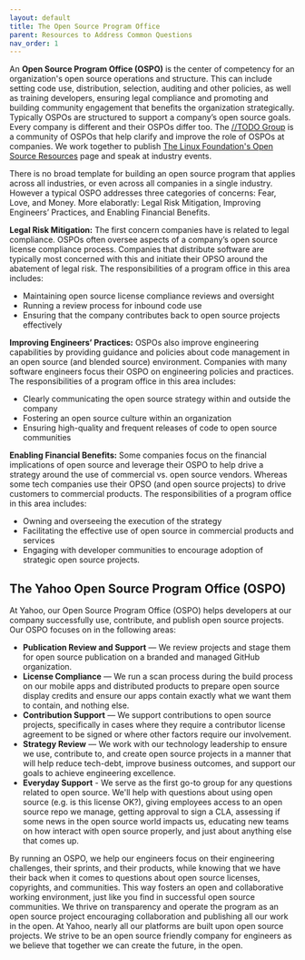 ```yaml
---
layout: default
title: The Open Source Program Office
parent: Resources to Address Common Questions
nav_order: 1
---
```


An **Open Source Program Office (OSPO)** is the center of competency for an organization's open source operations and structure. This can include setting code use, distribution, selection, auditing and other policies, as well as training developers, ensuring legal compliance and promoting and building community engagement that benefits the organization strategically. Typically OSPOs are structured to support a company’s open source goals. Every company is different and their OSPOs differ too. The [//TODO Group](https://todogroup.org/) is a community of OSPOs that help clarify and improve the role of OSPOs at companies. We work together to publish [The Linux Foundation's Open Source Resources](https://www.linuxfoundation.org/resources/open-source-guides) page and speak at industry events.

There is no broad template for building an open source program that applies across all industries, or even across all companies in a single industry. However a typical OSPO addresses three categories of concerns: Fear, Love, and Money. More elaboratly: Legal Risk Mitigation, Improving Engineers’ Practices, and Enabling Financial Benefits. 

**Legal Risk Mitigation:** The first concern companies have is related to legal compliance. OSPOs often oversee aspects of a company’s open source license compliance process. Companies that distribute software are typically most concerned with this and initiate their OPSO around the abatement of legal risk. 
The responsibilities of a program office in this area includes:
* Maintaining open source license compliance reviews and oversight
* Running a review process for inbound code use 
* Ensuring that the company contributes back to open source projects effectively

**Improving Engineers’ Practices:** OSPOs also improve engineering capabilities by providing guidance and policies about code management in an open source (and blended source) environment. Companies with many software engineers focus their OSPO on engineering policies and practices. 
The responsibilities of a program office in this area includes:
* Clearly communicating the open source strategy within and outside the company
* Fostering an open source culture within an organization
* Ensuring high-quality and frequent releases of code to open source communities

**Enabling Financial Benefits:** Some companies focus on the financial implications of open source and leverage their OSPO to help drive a strategy around the use of commercial vs. open source vendors. Whereas some tech companies use their OPSO (and open source projects) to drive customers to commercial products.
The responsibilities of a program office in this area includes:
* Owning and overseeing the execution of the strategy
* Facilitating the effective use of open source in commercial products and services
* Engaging with developer communities to encourage adoption of strategic open source projects. 

## The Yahoo Open Source Program Office (OSPO)

At Yahoo, our Open Source Program Office (OSPO) helps developers at our company successfully use, contribute, and publish open source projects. Our OSPO focuses on in the following areas:
* **Publication Review and Support** — We review projects and stage them for open source publication on a branded and managed GitHub organization.
* **License Compliance** — We run a scan process during the build process on our mobile apps and distributed products to prepare open source display credits and ensure our apps contain exactly what we want them to contain, and nothing else.
* **Contribution Support** — We support contributions to open source projects, specifically in cases where they require a contributor license agreement to be signed or where other factors require our involvement.
* **Strategy Review** — We work with our technology leadership to ensure we use, contribute to, and create open source projects in a manner that will help reduce tech-debt, improve business outcomes, and support our goals to achieve engineering excellence.
* **Everyday Support** - We serve as the first go-to group for any questions related to open source. We'll help with questions about using open source (e.g. is this license OK?), giving employees access to an open source repo we manage, getting approval to sign a CLA, assessing if some news in the open source world impacts us, educating new teams on how interact with open source properly, and just about anything else that comes up.

By running an OSPO, we help our engineers focus on their engineering challenges, their sprints, and their products, while knowing that we have their back when it comes to questions about open source licenses, copyrights, and communities. This way fosters an open and collaborative working environment, just like you find in successful open source communities. We thrive on transparency and operate the program as an open source project encouraging collaboration and publishing all our work in the open. At Yahoo, nearly all our platforms are built upon open source projects. We strive to be an open source friendly company for engineers as we believe that together we can create the future, in the open.
